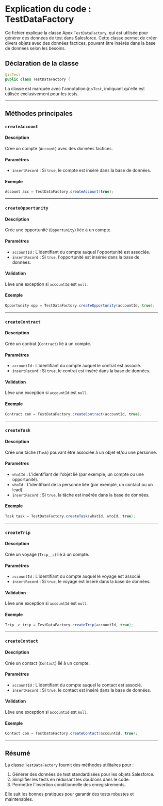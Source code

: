 # Explication du code : TestDataFactory

Ce fichier explique la classe Apex `TestDataFactory`, qui est utilisée pour générer des données de test dans Salesforce. Cette classe permet de créer divers objets avec des données factices, pouvant être insérés dans la base de données selon les besoins.

## Déclaration de la classe
```java
@isTest
public class TestDataFactory {
```
La classe est marquée avec l'annotation `@isTest`, indiquant qu'elle est utilisée exclusivement pour les tests.

---

## Méthodes principales

### `createAccount`
#### Description
Crée un compte (`Account`) avec des données factices.

#### Paramètres
- `insertRecord` : Si `true`, le compte est inséré dans la base de données.

#### Exemple
```java
Account acc = TestDataFactory.createAccount(true);
```

---

### `createOpportunity`
#### Description
Crée une opportunité (`Opportunity`) liée à un compte.

#### Paramètres
- `accountId` : L'identifiant du compte auquel l'opportunité est associée.
- `insertRecord` : Si `true`, l'opportunité est insérée dans la base de données.

#### Validation
Lève une exception si `accountId` est `null`.

#### Exemple
```java
Opportunity opp = TestDataFactory.createOpportunity(accountId, true);
```

---

### `createContract`
#### Description
Crée un contrat (`Contract`) lié à un compte.

#### Paramètres
- `accountId` : L'identifiant du compte auquel le contrat est associé.
- `insertRecord` : Si `true`, le contrat est inséré dans la base de données.

#### Validation
Lève une exception si `accountId` est `null`.

#### Exemple
```java
Contract con = TestDataFactory.createContract(accountId, true);
```

---

### `createTask`
#### Description
Crée une tâche (`Task`) pouvant être associée à un objet et/ou une personne.

#### Paramètres
- `whatId` : L'identifiant de l'objet lié (par exemple, un compte ou une opportunité).
- `whoId` : L'identifiant de la personne liée (par exemple, un contact ou un lead).
- `insertRecord` : Si `true`, la tâche est insérée dans la base de données.

#### Exemple
```java
Task task = TestDataFactory.createTask(whatId, whoId, true);
```

---

### `createTrip`
#### Description
Crée un voyage (`Trip__c`) lié à un compte.

#### Paramètres
- `accountId` : L'identifiant du compte auquel le voyage est associé.
- `insertRecord` : Si `true`, le voyage est inséré dans la base de données.

#### Validation
Lève une exception si `accountId` est `null`.

#### Exemple
```java
Trip__c trip = TestDataFactory.createTrip(accountId, true);
```

---

### `createContact`
#### Description
Crée un contact (`Contact`) lié à un compte.

#### Paramètres
- `accountId` : L'identifiant du compte auquel le contact est associé.
- `insertRecord` : Si `true`, le contact est inséré dans la base de données.

#### Validation
Lève une exception si `accountId` est `null`.

#### Exemple
```java
Contact con = TestDataFactory.createContact(accountId, true);
```

---

## Résumé
La classe `TestDataFactory` fournit des méthodes utilitaires pour :
1. Générer des données de test standardisées pour les objets Salesforce.
2. Simplifier les tests en réduisant les doublons dans le code.
3. Permettre l'insertion conditionnelle des enregistrements.

Elle suit les bonnes pratiques pour garantir des tests robustes et maintenables.
